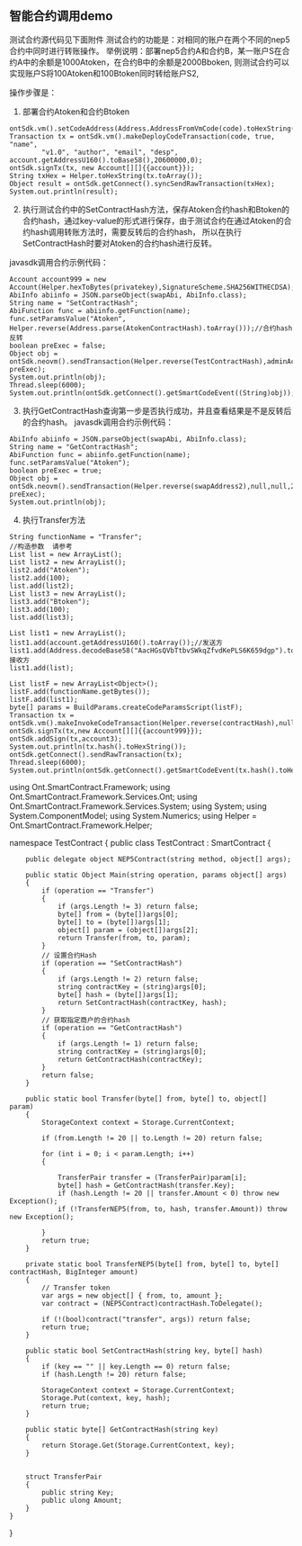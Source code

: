 ## 智能合约调用demo

测试合约源代码见下面附件
测试合约的功能是：对相同的账户在两个不同的nep5合约中同时进行转账操作。
举例说明：部署nep5合约A和合约B，某一账户S在合约A中的余额是1000Atoken，在合约B中的余额是2000Bboken,
则测试合约可以实现账户S将100Atoken和100Btoken同时转给账户S2,

操作步骤是：
1. 部署合约Atoken和合约Btoken

```
ontSdk.vm().setCodeAddress(Address.AddressFromVmCode(code).toHexString());
Transaction tx = ontSdk.vm().makeDeployCodeTransaction(code, true, "name",
        "v1.0", "author", "email", "desp", account.getAddressU160().toBase58(),20600000,0);
ontSdk.signTx(tx, new Account[][]{{account}});
String txHex = Helper.toHexString(tx.toArray());
Object result = ontSdk.getConnect().syncSendRawTransaction(txHex);
System.out.println(result);
```

2. 执行测试合约中的SetContractHash方法，保存Atoken合约hash和Btoken的合约hash，通过key-value的形式进行保存，由于测试合约在通过Atoken的合约hash调用转账方法时，需要反转后的合约hash，
所以在执行SetContractHash时要对Atoken的合约hash进行反转。

javasdk调用合约示例代码：
```
Account account999 = new Account(Helper.hexToBytes(privatekey),SignatureScheme.SHA256WITHECDSA);
AbiInfo abiinfo = JSON.parseObject(swapAbi, AbiInfo.class);
String name = "SetContractHash";
AbiFunction func = abiinfo.getFunction(name);
func.setParamsValue("Atoken", Helper.reverse(Address.parse(AtokenContractHash).toArray()));//合约hash反转
boolean preExec = false;
Object obj =  ontSdk.neovm().sendTransaction(Helper.reverse(TestContractHash),adminAcct,adminAcct,20000,0,func, preExec);
System.out.println(obj);
Thread.sleep(6000);
System.out.println(ontSdk.getConnect().getSmartCodeEvent((String)obj));
```
3. 执行GetContractHash查询第一步是否执行成功，并且查看结果是不是反转后的合约hash。
javasdk调用合约示例代码：
```
AbiInfo abiinfo = JSON.parseObject(swapAbi, AbiInfo.class);
String name = "GetContractHash";
AbiFunction func = abiinfo.getFunction(name);
func.setParamsValue("Atoken");
boolean preExec = true;
Object obj =  ontSdk.neovm().sendTransaction(Helper.reverse(swapAddress2),null,null,20000,0,func, preExec);
System.out.println(obj);
```
4. 执行Transfer方法

```
String functionName = "Transfer";
//构造参数  请参考
List list = new ArrayList();
List list2 = new ArrayList();
list2.add("Atoken");
list2.add(100);
list.add(list2);
List list3 = new ArrayList();
list3.add("Btoken");
list3.add(100);
list.add(list3);

List list1 = new ArrayList();
list1.add(account.getAddressU160().toArray());//发送方
list1.add(Address.decodeBase58("AacHGsQVbTtbvSWkqZfvdKePLS6K659dgp").toArray());//接收方
list1.add(list);

List listF = new ArrayList<Object>();
listF.add(functionName.getBytes());
listF.add(list1);
byte[] params = BuildParams.createCodeParamsScript(listF);
Transaction tx = ontSdk.vm().makeInvokeCodeTransaction(Helper.reverse(contractHash),null,params,account3.getAddressU160().toBase58(),20000,0);
ontSdk.signTx(tx,new Account[][]{{account999}});
ontSdk.addSign(tx,account3);
System.out.println(tx.hash().toHexString());
ontSdk.getConnect().sendRawTransaction(tx);
Thread.sleep(6000);
System.out.println(ontSdk.getConnect().getSmartCodeEvent(tx.hash().toHexString()));
```

using Ont.SmartContract.Framework;
using Ont.SmartContract.Framework.Services.Ont;
using Ont.SmartContract.Framework.Services.System;
using System;
using System.ComponentModel;
using System.Numerics;
using Helper = Ont.SmartContract.Framework.Helper;

namespace TestContract
{
    public class TestContract : SmartContract
    {

        public delegate object NEP5Contract(string method, object[] args);

        public static Object Main(string operation, params object[] args)
        {
            if (operation == "Transfer")
            {
                if (args.Length != 3) return false;
                byte[] from = (byte[])args[0];
                byte[] to = (byte[])args[1];
                object[] param = (object[])args[2];
                return Transfer(from, to, param);
            }
            // 设置合约Hash
            if (operation == "SetContractHash")
            {
                if (args.Length != 2) return false;
                string contractKey = (string)args[0];
                byte[] hash = (byte[])args[1];
                return SetContractHash(contractKey, hash);
            }
            // 获取指定商户的合约hash
            if (operation == "GetContractHash")
            {
                if (args.Length != 1) return false;
                string contractKey = (string)args[0];
                return GetContractHash(contractKey);
            }
            return false;
        }

        public static bool Transfer(byte[] from, byte[] to, object[] param)
        {
            StorageContext context = Storage.CurrentContext;

            if (from.Length != 20 || to.Length != 20) return false;

            for (int i = 0; i < param.Length; i++)
            {

                TransferPair transfer = (TransferPair)param[i];
                byte[] hash = GetContractHash(transfer.Key);
                if (hash.Length != 20 || transfer.Amount < 0) throw new Exception();
                if (!TransferNEP5(from, to, hash, transfer.Amount)) throw new Exception();

            }
            return true;
        }

        private static bool TransferNEP5(byte[] from, byte[] to, byte[] contractHash, BigInteger amount)
        {
            // Transfer token
            var args = new object[] { from, to, amount };
            var contract = (NEP5Contract)contractHash.ToDelegate();

            if (!(bool)contract("transfer", args)) return false;
            return true;
        }

        public static bool SetContractHash(string key, byte[] hash)
        {
            if (key == "" || key.Length == 0) return false;
            if (hash.Length != 20) return false;

            StorageContext context = Storage.CurrentContext;
            Storage.Put(context, key, hash);
            return true;
        }

        public static byte[] GetContractHash(string key)
        {
            return Storage.Get(Storage.CurrentContext, key);
        }


        struct TransferPair
        {
            public string Key;
            public ulong Amount;
        }
    }
}
